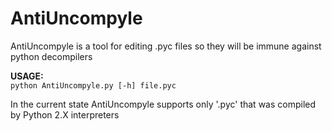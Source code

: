 # AntiUncompyle
AntiUncompyle is a tool for editing .pyc files so they will be immune against python decompilers

**USAGE:**  
`python AntiUncompyle.py [-h] file.pyc`

In the current state AntiUncompyle supports only '.pyc' that was compiled by Python 2.X interpreters
